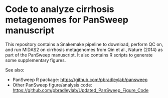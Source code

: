 # Code to analyze cirrhosis metagenomes for PanSweep manuscript

This repository contains a Snakemake pipeline to download, perform QC on, and run MIDAS2 on cirrhosis metagenomes from Qin et al., Nature (2014) as part of the PanSweep manuscript. It also contains R scripts to generate some supplementary figures.

See also:
  * PanSweep R package: https://github.com/pbradleylab/pansweep
  * Other PanSweep figure/analysis code: https://github.com/pbradleylab/Updated_PanSweep_Figure_Code
